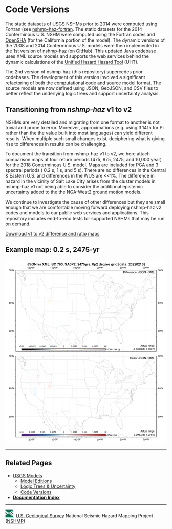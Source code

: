# Code Versions

The static datasets of USGS NSHMs prior to 2014 were computed using Fortran (see
[nshmp-haz-fortran](https://github.com/usgs/nshmp-haz-fortran]). The static datasets for the
2014 Conterminous U.S. NSHM were computed using the Fortran codes and
[OpenSHA](https://opensha.org/) (for the California portion of the model). The dynamic versions
of the 2008 and 2014 Conterminous U.S. models were then implemented in the 1st version of
[nshmp-haz](https://github.com/usgs/nshmp-haz) (on GitHub). This updated Java codebase uses XML
source models and supports the web services behind the dynamic calculations of the [Unified Hazard
Hazard Tool](https://earthquake.usgs.gov/hazards/interactive/) (UHT).

The 2nd version of nshmp-haz (this repository) supercedes prior codebases. The development of this
version involved a significant refactoring of both the computational code and source model format.
The source models are now defined using JSON, GeoJSON, and CSV files to better reflect the
underlying logic trees and support uncertainty analysis.

## Transitioning from _nshmp-haz_ v1 to v2

NSHMs are very detailed and migrating from one format to another is not trivial and prone to error.
Moreover, approximations (e.g. using 3.1415 for Pi rather than the the value built into most
languages) can yield different results. When multiple such small changes exist, deciphering what
is giving rise to differences in results can be challenging.

To document the transition from nshmp-haz v1 to v2, we here attach comparison maps at four return
periods (475, 975, 2475, and 10,000 year) for the 2018 Conterminous U.S. model. Maps are included
for PGA and 3 spectral periods ( 0.2 s, 1 s, and 5 s). There are no differences in the Central &
Eastern U.S. and differences in the WUS are <<1%. The difference in hazard in the vicinity of
Salt Lake City arises from the cluster models in nshmp-haz v1 not being able to consider the
additional epistemic uncertainty added to the the NGA-West2 ground motion models.

We continue to investigate the cause of other differences but they are small enough that we are
comfortable moving forward deploying nshmp-haz v2 codes and models to our public web services and
applications. This repository includes end-to-end tests for supported NSHMs that may be run
on demand.

[Download v1 to v2 difference and ratio maps](https://code.usgs.gov/ghsc/users/pmpowers/nshmp-haz/-/raw/code-version-doc-506/docs/pages/images/comp_JSON_vs_XML_0p2-grid-20220216-BC.pdf?inline=false)

## Example map: 0.2 s, 2475-yr

![0.2 s SA, 2475-yr](./images/JSON_vs_XML-SA0P2-2475.jpg)

---

## Related Pages

* [USGS Models](./USGS-Models.md#usgs-models)
  * [Model Editions](./Model-Editions.md#model-editions)
  * [Logic Trees & Uncertainty](./Logic-Trees-&-Uncertainty.md#logic-trees-&-uncertainty)
  * [Code Versions](./Code-Versions.md#code-versions)
* [**Documentation Index**](../README.md)

---
![USGS logo](./images/usgs-icon.png) &nbsp;[U.S. Geological Survey](https://www.usgs.gov)
National Seismic Hazard Mapping Project ([NSHMP](https://earthquake.usgs.gov/hazards/))
